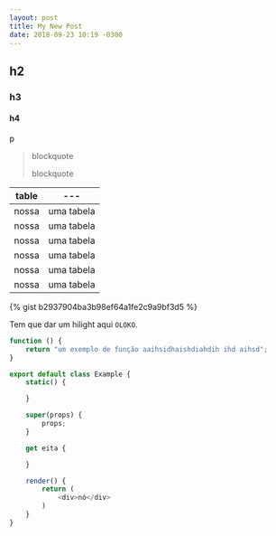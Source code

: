 ```yaml
---
layout: post
title: My New Post
date: 2018-09-23 10:19 -0300
---
```


## h2
### h3
#### h4

p

> blockquote
>
> blockquote

| table | --- |
| --- | --- |
| nossa | uma tabela |
| nossa | uma tabela |
| nossa | uma tabela |
| nossa | uma tabela |
| nossa | uma tabela |
| nossa | uma tabela |

{% gist b2937904ba3b98ef64a1fe2c9a9bf3d5 %}

Tem que dar um hilight aqui `OLOKO`.

```javascript
function () {
    return "um exemplo de função aaihsidhaishdiahdih ihd aihsd";
}

export default class Example {
    static() {

    }

    super(props) {
        props;
    }

    get eita {

    }

    render() {
        return (
            <div>nó</div>
        )
    }
}
```
